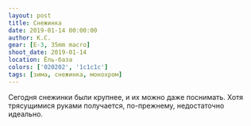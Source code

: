 ```yaml
---
layout: post
title: Снежинка
date: 2019-01-14 00:00:00
author: К.С.
gear: [E-3, 35mm macro]
shoot_date: 2019-01-14
location: Ёль-база
colors: ['020202', '1c1c1c']
tags: [зима, снежинка, монохром]
---
```

Сегодня снежинки были крупнее, и их можно даже поснимать. Хотя трясущимися руками получается, по-прежнему, недостаточно идеально.
